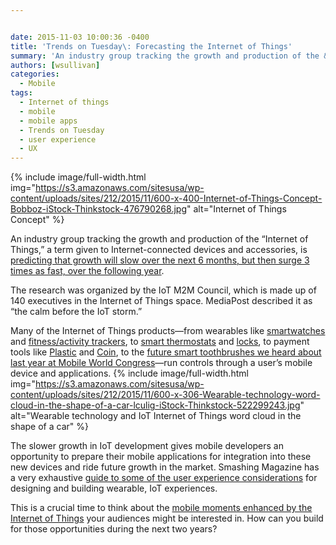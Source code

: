 ```yaml
---


date: 2015-11-03 10:00:36 -0400
title: 'Trends on Tuesday\: Forecasting the Internet of Things'
summary: 'An industry group tracking the growth and production of the &ldquo;Internet of Things,&rdquo; a term given to Internet-connected devices and accessories, is predicting that growth will slow over the next 6 months, but then surge 3 times as fast, over the following year. The research was organized by the IoT M2M Council, which is made'
authors: [wsullivan]
categories:
  - Mobile
tags:
  - Internet of things
  - mobile
  - mobile apps
  - Trends on Tuesday
  - user experience
  - UX
---
```



{% include image/full-width.html img="https://s3.amazonaws.com/sitesusa/wp-content/uploads/sites/212/2015/11/600-x-400-Internet-of-Things-Concept-Bobboz-iStock-Thinkstock-476790268.jpg" alt="Internet of Things Concept" %} 

An industry group tracking the growth and production of the “Internet of Things,” a term given to Internet-connected devices and accessories, is [predicting that growth will slow over the next 6 months, but then surge 3 times as fast, over the following year](http://www.mediapost.com/publications/article/261161/iot-forecast-4-drop-in-new-projects-then-12-ri.html).

The research was organized by the IoT M2M Council, which is made up of 140 executives in the Internet of Things space. MediaPost described it as “the calm before the IoT storm.”

Many of the Internet of Things products—from wearables like [smartwatches](http://www.apple.com/watch/) and [fitness/activity trackers](http://www.fitbit.com/), to [smart thermostats](https://nest.com/) and [locks](http://august.com/), to payment tools like [Plastic](https://plastc.com/) and [Coin](https://onlycoin.com/), to the [future smart toothbrushes we heard about last year at Mobile World Congress](https://www.WHATEVER/2015/03/17/trends-on-tuesday-big-ideas-from-mobile-world-congress/)—run controls through a user’s mobile device and applications. 
{% include image/full-width.html img="https://s3.amazonaws.com/sitesusa/wp-content/uploads/sites/212/2015/11/600-x-306-Wearable-technology-word-cloud-in-the-shape-of-a-car-lculig-iStock-Thinkstock-522299243.jpg" alt="Wearable technology and IoT Internet of Things word cloud in the shape of a car" %} 

The slower growth in IoT development gives mobile developers an opportunity to prepare their mobile applications for integration into these new devices and ride future growth in the market. Smashing Magazine has a very exhaustive [guide to some of the user experience considerations](http://www.smashingmagazine.com/2015/10/getting-started-wearables-plan-build-design/) for designing and building wearable, IoT experiences.

This is a crucial time to think about the [mobile moments enhanced by the Internet of Things](https://www.WHATEVER/2015/10/07/is-your-agency-winning-its-mobile-moments/) your audiences might be interested in. How can you build for those opportunities during the next two years?